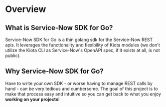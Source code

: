# Overview

## What is Service-Now SDK for Go?

Service-Now SDK for Go is a thin golang sdk for the Service-Now REST apis. It leverages the functionality and flexibility of Kiota modules (we don't utilize the Kiota CLI as Service-Now's OpenAPI spec, if it exists at all, is not public).

## Why Service-Now SDK for Go?

Have to write your own SDK - or worse having to manage REST calls by hand - can be very tedious and cumbersome. The goal of this project is to make that process easy and intuitive so you can get back to what you enjoy **working on your projects**!

